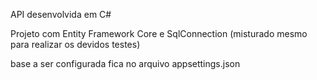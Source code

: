 API desenvolvida em C#

Projeto com Entity Framework Core e SqlConnection (misturado mesmo para realizar os devidos testes)

base a ser configurada fica no arquivo appsettings.json

